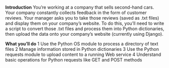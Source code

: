**Introduction**
You’re working at a company that sells second-hand cars. Your company constantly collects feedback in the form of customer reviews. Your manager asks you to take those reviews (saved as .txt files) and display them on your company’s website. To do this, you’ll need to write a script to convert those .txt files and process them into Python dictionaries, then upload the data onto your company’s website (currently using Django).

**What you’ll do**
1 Use the Python OS module to process a directory of text files 
2 Manage information stored in Python dictionaries
3 Use the Python requests module to upload content to a running Web service
4 Understand basic operations for Python requests like GET and POST methods 